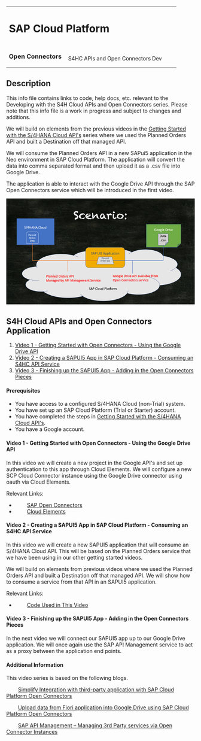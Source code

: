 <table width=100% border=0>
<tr ><td colspan=2><h1>SAP Cloud Platform</h1></td></tr>
<tr><td><h3>Open Connectors</h3></td><td width=66%></br>&nbsp;S4HC APIs and Open Connectors Dev</td>
</table>

## Description

This info file contains links to code, help docs, etc. relevant to the Developing with the S4H Cloud APIs and Open Connectors series. Please note that this info file is a work in progress and subject to changes and additions.

We will build on elements from the previous videos in the [Getting Started with the S/4HANA Cloud API's](gettingstarteds4hcloudapis.md) series where we used the Planned Orders API and built a Destination off that managed API. 

We will consume the Planned Orders API in a new SAPui5 application in the Neo environment in SAP Cloud Platform. The application will convert the data into comma separated format and then upload it as a .csv file into Google Drive.

The application is able to interact with the Google Drive API through the SAP Open Connectors service which will be introduced in the first video.

<img src="../images/apiocsapui5.png">

## <a name="gss4hapi"></a>S4H Cloud APIs and Open Connectors Application
1) [Video 1 - Getting Started with Open Connectors - Using the Google Drive API](#v1ocgda)
1) [Video 2 - Creating a SAPUI5 App in SAP Cloud Platform - Consuming an S4HC API Service](#v2sascp)
1) [Video 3 - Finishing up the SAPUI5 App - Adding in the Open Connectors Pieces](#v3sascpoc)

#### Prerequisites

* You have access to a configured S/4HANA Cloud (non-Trial) system.
* You have set up an SAP Cloud Platform (Trial or Starter) account.
* You have completed the steps in [Getting Started with the S/4HANA Cloud API's](gettingstarteds4hcloudapis.md).
* You have a Google account.

#### <a name="v1ocgda"></a>Video 1 - Getting Started with Open Connectors - Using the Google Drive API

In this video we will create a new project in the Google API's and set up authentication to this app through Cloud Elements.  We will configure a new SCP Cloud Connector instance using the Google Drive connector using oauth via Cloud Elements.

Relevant Links:

* &nbsp;&nbsp;&nbsp;&nbsp;&nbsp;&nbsp;&nbsp;&nbsp;[SAP Open Connectors](https://help.openconnectors.ext.hana.ondemand.com/home)
* &nbsp;&nbsp;&nbsp;&nbsp;&nbsp;&nbsp;&nbsp;&nbsp;[Cloud Elements](https://cloud-elements.com/)

#### <a name="v2sascp"></a>Video 2 - Creating a SAPUI5 App in SAP Cloud Platform - Consuming an S4HC API Service

In this video we will create a new SAPUI5 application that will consume an S/4HANA Cloud API. This will be based on the Planned Orders service that we have been using in our other getting started videos.

We will build on elements from previous videos where we used the Planned Orders API and built a Destination off that managed API. We will show how to consume a service from that API in an SAPUI5 application.

Relevant Links:

*  &nbsp;&nbsp;&nbsp;&nbsp;&nbsp;&nbsp;&nbsp;&nbsp;[Code Used in This Video](/code/GglDrvApp.md)

#### <a name="v3sascpoc"></a>Video 3 - Finishing up the SAPUI5 App - Adding in the Open Connectors Pieces

In the next video we will connect our SAPUI5 app up to our Google Drive application. We will once again use the SAP API Management service to act as a proxy between the application end points.

#### Additional Information

This video series is based on the following blogs.

&nbsp;&nbsp;&nbsp;&nbsp;&nbsp;&nbsp;&nbsp;&nbsp;[Simplify Integration with third-party application with SAP Cloud Platform Open Connectors](https://blogs.sap.com/2018/09/24/blog-series-simplify-integration-with-third-party-application-with-sap-cloud-platform-open-connectors/)

&nbsp;&nbsp;&nbsp;&nbsp;&nbsp;&nbsp;&nbsp;&nbsp;[Upload data from Fiori application into Google Drive using SAP Cloud Platform Open Connectors](https://blogs.sap.com/2017/12/05/part-2-discover-explore-and-consume-s4-hana-cloud-apis-in-sap-api-business-hub/)

&nbsp;&nbsp;&nbsp;&nbsp;&nbsp;&nbsp;&nbsp;&nbsp;[SAP API Management – Managing 3rd Party services via Open Connector Instances](https://blogs.sap.com/2019/02/20/sap-api-management-managing-3rd-party-services-via-open-connector-instances/)


